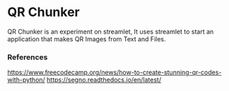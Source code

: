 # QR Chunker

QR Chunker is an experiment on streamlet, It uses streamlet to start an application that makes QR Images from Text and Files.

### References

https://www.freecodecamp.org/news/how-to-create-stunning-qr-codes-with-python/
https://segno.readthedocs.io/en/latest/
